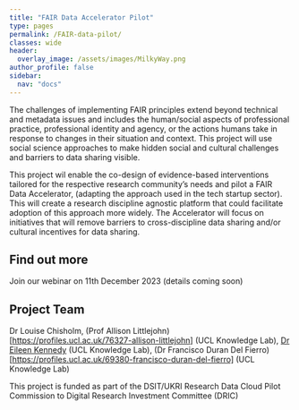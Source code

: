 ```yaml
---
title: "FAIR Data Accelerator Pilot"
type: pages
permalink: /FAIR-data-pilot/
classes: wide
header:
  overlay_image: /assets/images/MilkyWay.png
author_profile: false
sidebar: 
  nav: "docs"
---
```


The challenges of implementing FAIR principles extend beyond technical and metadata issues and includes the human/social aspects of professional practice, professional identity and agency, or the actions humans take in response to changes in their situation and context.  This project will use social science approaches to make hidden social and cultural challenges and barriers to data sharing visible.

This project wil enable the co-design of evidence-based interventions tailored for the respective research community’s needs and pilot a FAIR Data Accelerator, (adapting the approach used in the tech startup sector). This will create a research discipline agnostic platform that could facilitate adoption of this approach more widely. The Accelerator will focus on initiatives that will remove barriers to cross-discipline data sharing and/or cultural incentives for data sharing. 

## Find out more
Join our webinar on 11th December 2023 (details coming soon)

## Project Team

Dr Louise Chisholm, (Prof Allison Littlejohn)[https://profiles.ucl.ac.uk/76327-allison-littlejohn] (UCL Knowledge Lab), [Dr Eileen Kennedy](https://profiles.ucl.ac.uk/48727-eileen-kennedy) (UCL Knowledge Lab), (Dr Francisco Duran Del Fierro)[https://profiles.ucl.ac.uk/69380-francisco-duran-del-fierro] (UCL Knowledge Lab) 


This project is funded as part of the DSIT/UKRI Research Data Cloud Pilot Commission to Digital Research Investment Committee (DRIC)
